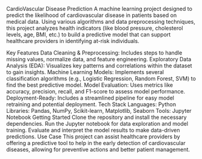 CardioVascular Disease Prediction
A machine learning project designed to predict the likelihood of cardiovascular disease in patients based on medical data. Using various algorithms and data preprocessing techniques, this project analyzes health indicators (like blood pressure, cholesterol levels, age, BMI, etc.) to build a predictive model that can support healthcare providers in identifying at-risk individuals.

Key Features
Data Cleaning & Preprocessing: Includes steps to handle missing values, normalize data, and feature engineering.
Exploratory Data Analysis (EDA): Visualizes key patterns and correlations within the dataset to gain insights.
Machine Learning Models: Implements several classification algorithms (e.g., Logistic Regression, Random Forest, SVM) to find the best predictive model.
Model Evaluation: Uses metrics like accuracy, precision, recall, and F1-score to assess model performance.
Deployment-Ready: Includes a streamlined pipeline for easy model retraining and potential deployment.
Tech Stack
Languages: Python
Libraries: Pandas, NumPy, Scikit-learn, Matplotlib, Seaborn
Tools: Jupyter Notebook
Getting Started
Clone the repository and install the necessary dependencies.
Run the Jupyter notebook for data exploration and model training.
Evaluate and interpret the model results to make data-driven predictions.
Use Case
This project can assist healthcare providers by offering a predictive tool to help in the early detection of cardiovascular diseases, allowing for preventive actions and better patient management.
